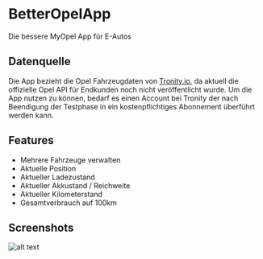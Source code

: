 # BetterOpelApp
Die bessere MyOpel App für E-Autos

## Datenquelle
Die App bezieht die Opel Fahrzeugdaten von [Tronity.io](https://tronity.io/home/7KTMxNaVF), da aktuell die offizielle Opel API für Endkunden noch nicht veröffentlicht wurde. Um die App nutzen zu können, bedarf es einen Account bei Tronity der nach Beendigung der Testphase in ein kostenpflichtiges Abonnement überführt werden kann.

## Features
* Mehrere Fahrzeuge verwalten
* Aktuelle Position
* Aktueller Ladezustand
* Aktueller Akkustand / Reichweite
* Aktueller Kilometerstand
* Gesamtverbrauch auf 100km

## Screenshots

![alt text](https://file.lahmer.eu/VehicleView.jpg)
